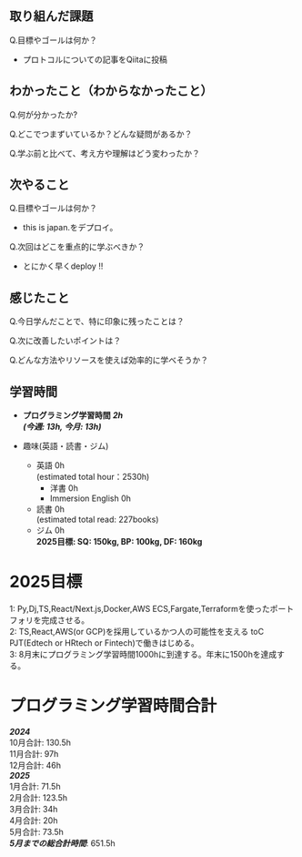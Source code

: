 ## 取り組んだ課題
Q.目標やゴールは何か？
- プロトコルについての記事をQiitaに投稿

## わかったこと（わからなかったこと）
Q.何が分かったか?

Q.どこでつまずいているか？どんな疑問があるか？

Q.学ぶ前と比べて、考え方や理解はどう変わったか？

## 次やること
Q.目標やゴールは何か？
- this is japan.をデプロイ。
  
Q.次回はどこを重点的に学ぶべきか？
- とにかく早くdeploy !!

## 感じたこと
Q.今日学んだことで、特に印象に残ったことは？

Q.次に改善したいポイントは？

Q.どんな方法やリソースを使えば効率的に学べそうか？


## 学習時間
- **プログラミング学習時間**
_**2h<br>
(今週: 13h, 今月: 13h)**_

- 趣味(英語・読書・ジム)
  - 英語 0h<br>(estimated total hour：2530h)
    - 洋書 0h
    - Immersion English 0h
  - 読書 0h<br>(estimated total read: 227books)
  - ジム 0h<br>**2025目標: SQ: 150kg, BP: 100kg, DF: 160kg**

# 2025目標
1: Py,Dj,TS,React/Next.js,Docker,AWS ECS,Fargate,Terraformを使ったポートフォリを完成させる。<br>
2: TS,React,AWS(or GCP)を採用しているかつ人の可能性を支える toC PJT(Edtech or HRtech or Fintech)で働きはじめる。<br>
3: 8月末にプログラミング学習時間1000hに到達する。年末に1500hを達成する。<br>

# プログラミング学習時間合計
_**2024**_<br>
10月合計: 130.5h<br>
11月合計: 97h<br>
12月合計: 46h<br>
_**2025**_<br>
1月合計: 71.5h<br>
2月合計: 123.5h <br>
3月合計: 34h <br>
4月合計: 20h <br>
5月合計: 73.5h <br>
_**5月までの総合計時間**_: 651.5h
